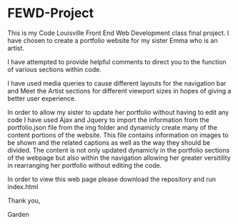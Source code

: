 # FEWD-Project
This is my Code Louisville Front End Web Development class final project.   I have chosen to create a portfolio website for my sister Emma who is an artist.

I have attempted to provide helpful comments to direct you to the function of various sections within code.

I have used media queries to cause different layouts for the navigation bar and Meet the Artist sections for different viewport sizes in hopes of giving a better user experience.

In order to allow my sister to update her portfolio without having to edit any code I have used Ajax and Jquery to import the information from the portfolio.json file from the img folder and dynamicly create many of the content portions of the website.  This file contains information on images to be shown and the related captions as well as the way they should be divided.   The content is not only updated dynamicly in the portfolio sections of the webpage but also within the navigation allowing her greater versitility in rearranging her portfolio without editing the code.

In order to view this web page please download the repository and run index.html

Thank you,

Garden
